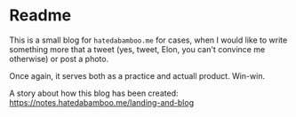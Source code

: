 # Readme

This is a small blog for `hatedabamboo.me` for cases, when I would like to write something more that a tweet (yes, tweet, Elon, you can't convince me otherwise) or post a photo.

Once again, it serves both as a practice and actuall product. Win-win.

A story about how this blog has been created: https://notes.hatedabamboo.me/landing-and-blog
